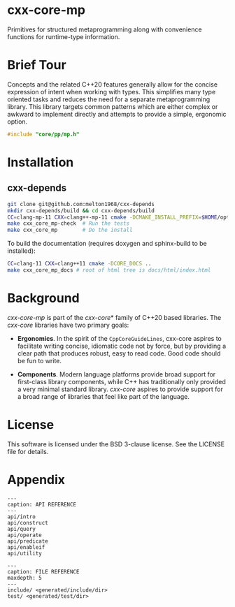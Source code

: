 
# cxx-core-mp

Primitives for structured metaprogramming along with convenience
functions for runtime-type information.

# Brief Tour

Concepts and the related C++20 features generally allow for the
concise expression of intent when working with types. This simplifies
many type oriented tasks and reduces the need for a separate
metaprogramming library. This library targets common patterns which
are either complex or awkward to implement directly and attempts to
provide a simple, ergonomic option.

```c++
#include "core/pp/mp.h"
```

# Installation

## cxx-depends

```bash
git clone git@github.com:melton1968/cxx-depends
mkdir cxx-depends/build && cd cxx-depends/build
CC=clang-mp-11 CXX=clang++-mp-11 cmake -DCMAKE_INSTALL_PREFIX=$HOME/opt -DCORE_TESTS=ON ..
make cxx_core_mp-check  # Run the tests
make cxx_core_mp        # Do the install
```

To build the documentation (requires doxygen and sphinx-build to be installed):

```bash
CC=clang-11 CXX=clang++11 cmake -DCORE_DOCS ..
make cxx_core_mp_docs # root of html tree is docs/html/index.html
```

# Background

*cxx-core-mp* is part of the *cxx-core** family of C++20 based
libraries. The *cxx-core* libraries have two primary goals:

- **Ergonomics**. In the spirit of the `CppCoreGuideLines`, cxx-core
  aspires to facilitate writing concise, idiomatic code not by force,
  but by providing a clear path that produces robust, easy to read
  code. Good code should be fun to write.
  
- **Components**. Modern language platforms provide broad support for
  first-class library components, while C++ has traditionally only
  provided a very minimal standard library. *cxx-core* aspires to
  provide support for a broad range of libraries that feel like part
  of the language.

# License

This software is licensed under the BSD 3-clause license. See the LICENSE file for details.

# Appendix

```{toctree}
---
caption: API REFERENCE
---
api/intro
api/construct
api/query
api/operate
api/predicate
api/enableif
api/utility
```

```{toctree}
---
caption: FILE REFERENCE
maxdepth: 5
---
include/ <generated/include/dir>
test/ <generated/test/dir>
```
